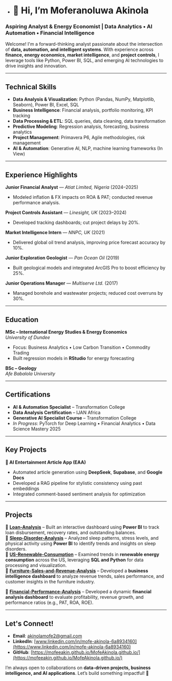 - # 👋 Hi, I’m Moferanoluwa Akinola

### Aspiring Analyst & Energy Economist | Data Analytics • AI Automation • Financial Intelligence  

Welcome! I'm a forward-thinking analyst passionate about the intersection of **data, automation, and intelligent systems**. With experience across **finance, energy economics, market intelligence**, and **project controls**, I leverage tools like Python, Power BI, SQL, and emerging AI technologies to drive insights and innovation.

---
## Technical Skills  
- **Data Analysis & Visualization**: Python (Pandas, NumPy, Matplotlib, Seaborn), Power BI, Excel, SQL  
- **Business Intelligence**: Financial analysis, portfolio monitoring, KPI tracking  
- **Data Processing & ETL**: SQL queries, data cleaning, data transformation  
- **Predictive Modeling**: Regression analysis, forecasting, business analytics  
- **Project Management**: Primavera P6, Agile methodologies, risk management  
- **AI & Automation**: Generative AI, NLP, machine learning frameworks (In View)
---

## Experience Highlights

**Junior Financial Analyst** — *Atiat Limited, Nigeria* (2024–2025)  
- Modeled inflation & FX impacts on ROA & PAT; conducted revenue performance analysis.  

**Project Controls Assistant** — *Linesight, UK* (2023–2024)  
- Developed tracking dashboards; cut project delays by 20%.  

**Market Intelligence Intern** — *NNPC, UK* (2021)  
- Delivered global oil trend analysis, improving price forecast accuracy by 10%.  

**Junior Exploration Geologist** — *Pan Ocean Oil* (2019)  
- Built geological models and integrated ArcGIS Pro to boost efficiency by 25%.  

**Junior Operations Manager** — *Multiserve Ltd.* (2017)  
- Managed borehole and wastewater projects; reduced cost overruns by 30%.  

---

##  Education

**MSc – International Energy Studies & Energy Economics**  
*University of Dundee*  
- Focus: Business Analytics • Low Carbon Transition • Commodity Trading  
- Built regression models in **RStudio** for energy forecasting  

**BSc – Geology**  
*Afe Babalola University*  

---

##  Certifications  

- **AI & Automation Specialist** – Transformation College  
- **Data Analysis Certification** – IJAN Africa  
- **Generative AI Specialist Course** – Transformation College  
- *In Progress*: PyTorch for Deep Learning • Financial Analytics • Data Science Mastery 2025  

---

##  Key Projects  

**🔹 AI Entertainment Article App (EAA)**  
- Automated article generation using **DeepSeek**, **Supabase**, and **Google Docs**  
- Developed a RAG pipeline for stylistic consistency using past embeddings  
- Integrated comment-based sentiment analysis for optimization
  
---

## Projects  

🔹 **[Loan-Analysis](#)** – Built an interactive dashboard using **Power BI** to track loan disbursement, recovery rates, and outstanding balances.  
🔹 **[Sleep-Disorder-Analysis](#)** – Analyzed sleep patterns, stress levels, and physical activity using **Power BI** to identify trends and insights on sleep disorders.  
🔹 **[US-Renewable-Consumption](#)** – Examined trends in **renewable energy consumption** across the US, leveraging **SQL and Python** for data processing and visualization.  
🔹 **[Furniture-Sales-and-Revenue-Analysis](#)** – Developed a **business intelligence dashboard** to analyze revenue trends, sales performance, and customer insights in the furniture industry.

🔹 **[Financial-Performance-Analysis](#)** – Developed a dynamic **financial analysis dashboard** to evaluate profitability, revenue growth, and performance ratios (e.g., PAT, ROA, ROE).
 
---

## Let's Connect!  

- **Email**: [akinolamofe2@gmail.com](mailto:akinolamofe2@gmail.com)  
- **LinkedIn**: [www.linkedin.com/in/mofe-akinola-6a8934160](https://www.linkedin.com/in/mofe-akinola-6a8934160)
- **GitHub**: [https://mofeeakin.github.io/MofeAkinola.github.io/](https://mofeeakin.github.io/MofeAkinola.github.io/)

I’m always open to collaborations on **data-driven projects, business intelligence, and AI applications**. Let’s build something impactful! 🚀  
